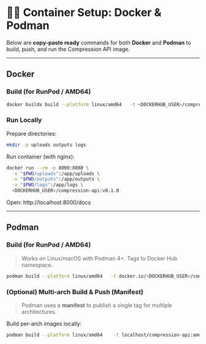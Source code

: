 # 🐳🦭 Container Setup: Docker & Podman

Below are **copy‑paste ready** commands for both **Docker** and **Podman** to build, push, and run the Compression API image.

---

## Docker

### Build (for RunPod / AMD64)
```bash
docker buildx build --platform linux/amd64   -t <DOCKERHUB_USER>/compression-api:v0.1.0 . --load
```

### Run Locally
Prepare directories:
```bash
mkdir -p uploads outputs logs
```
Run container (with nginx):
```bash
docker run --rm -p 8000:8080 \
  -v "$PWD/uploads":/app/uploads \
  -v "$PWD/outputs":/app/outputs \
  -v "$PWD/logs":/app/logs \
  <DOCKERHUB_USER>/compression-api:v0.1.0

```
Open: http://localhost:8000/docs

---

## Podman

### Build (for RunPod / AMD64)
> Works on Linux/macOS with Podman 4+. Tags to Docker Hub namespace.
```bash
podman build --platform linux/amd64   -t docker.io/<DOCKERHUB_USER>/compression-api:v0.1.0 .
```

### (Optional) Multi‑arch Build & Push (Manifest)
> Podman uses a **manifest** to publish a single tag for multiple architectures.

Build per-arch images locally:
```bash
podman build --platform linux/amd64    -t localhost/compression-api:amd64 .
```
